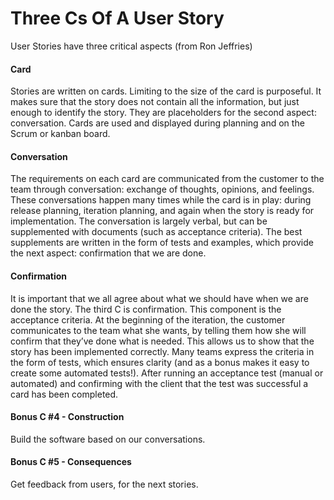 # Three Cs Of A User Story

User Stories have three critical aspects (from Ron Jeffries)

#### Card

Stories are written on cards. Limiting to the size of the card is purposeful. It makes sure that the story does not contain all the information, but just enough to identify the story. They are placeholders for the second aspect: conversation.
Cards are used and displayed during planning and on the Scrum or kanban board.

#### Conversation

The requirements on each card are communicated from the customer to the team through conversation: exchange of thoughts, opinions, and feelings. These conversations happen many times while the card is in play: during release planning, iteration planning, and again when the story is ready for implementation.
The conversation is largely verbal, but can be supplemented with documents (such as acceptance criteria). The best supplements are written in the form of tests and examples, which provide the next aspect: confirmation that we are done.

#### Confirmation

It is important that we all agree about what we should have when we are done the story. The third C is confirmation. This component is the acceptance criteria.
At the beginning of the iteration, the customer communicates to the team what she wants, by telling them how she will confirm that they’ve done what is needed. This allows us to show that the story has been implemented correctly.
Many teams express the criteria in the form of tests, which ensures clarity (and as a bonus makes it easy to create some automated tests!).
After running an acceptance test (manual or automated) and confirming with the client that the test was successful a card has been completed.


#### Bonus C #4 - Construction
Build the software based on our conversations.


#### Bonus C #5 - Consequences
Get feedback from users, for the next stories.
